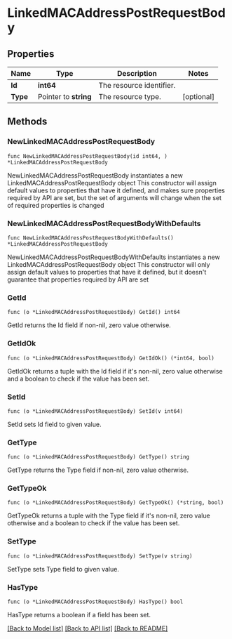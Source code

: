 # LinkedMACAddressPostRequestBody

## Properties

Name | Type | Description | Notes
------------ | ------------- | ------------- | -------------
**Id** | **int64** | The resource identifier. | 
**Type** | Pointer to **string** | The resource type. | [optional] 

## Methods

### NewLinkedMACAddressPostRequestBody

`func NewLinkedMACAddressPostRequestBody(id int64, ) *LinkedMACAddressPostRequestBody`

NewLinkedMACAddressPostRequestBody instantiates a new LinkedMACAddressPostRequestBody object
This constructor will assign default values to properties that have it defined,
and makes sure properties required by API are set, but the set of arguments
will change when the set of required properties is changed

### NewLinkedMACAddressPostRequestBodyWithDefaults

`func NewLinkedMACAddressPostRequestBodyWithDefaults() *LinkedMACAddressPostRequestBody`

NewLinkedMACAddressPostRequestBodyWithDefaults instantiates a new LinkedMACAddressPostRequestBody object
This constructor will only assign default values to properties that have it defined,
but it doesn't guarantee that properties required by API are set

### GetId

`func (o *LinkedMACAddressPostRequestBody) GetId() int64`

GetId returns the Id field if non-nil, zero value otherwise.

### GetIdOk

`func (o *LinkedMACAddressPostRequestBody) GetIdOk() (*int64, bool)`

GetIdOk returns a tuple with the Id field if it's non-nil, zero value otherwise
and a boolean to check if the value has been set.

### SetId

`func (o *LinkedMACAddressPostRequestBody) SetId(v int64)`

SetId sets Id field to given value.


### GetType

`func (o *LinkedMACAddressPostRequestBody) GetType() string`

GetType returns the Type field if non-nil, zero value otherwise.

### GetTypeOk

`func (o *LinkedMACAddressPostRequestBody) GetTypeOk() (*string, bool)`

GetTypeOk returns a tuple with the Type field if it's non-nil, zero value otherwise
and a boolean to check if the value has been set.

### SetType

`func (o *LinkedMACAddressPostRequestBody) SetType(v string)`

SetType sets Type field to given value.

### HasType

`func (o *LinkedMACAddressPostRequestBody) HasType() bool`

HasType returns a boolean if a field has been set.


[[Back to Model list]](../README.md#documentation-for-models) [[Back to API list]](../README.md#documentation-for-api-endpoints) [[Back to README]](../README.md)


